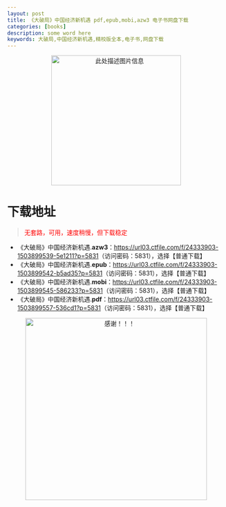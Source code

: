 ```yaml
---
layout: post
title: 《大破局》中国经济新机遇 pdf,epub,mobi,azw3 电子书网盘下载
categories: [books]
description: some word here
keywords: 大破局,中国经济新机遇,精校版全本,电子书,网盘下载
---
```


<div align="center"><img src="https://qweree.cn/wp-content/uploads/2025/05/da-po-ju-tuya.png" alt="此处描述图片信息" width="300px" height="auto"></div>

# 下载地址

> <p style="color:red" >无套路，可用，速度稍慢，但下载稳定</p>

- 《大破局》中国经济新机遇.**azw3**：<https://url03.ctfile.com/f/24333903-1503899539-5e1211?p=5831>（访问密码：5831），选择【普通下载】
- 《大破局》中国经济新机遇.**epub**：<https://url03.ctfile.com/f/24333903-1503899542-b5ad35?p=5831>（访问密码：5831），选择【普通下载】
- 《大破局》中国经济新机遇.**mobi**：<https://url03.ctfile.com/f/24333903-1503899545-586233?p=5831>（访问密码：5831），选择【普通下载】
- 《大破局》中国经济新机遇.**pdf**：<https://url03.ctfile.com/f/24333903-1503899557-536cd1?p=5831>（访问密码：5831），选择【普通下载】

<div align="center"><img src="https://pic.imgdb.cn/item/6707df6bd29ded1a8ce37031.gif" alt="感谢！！！" width="420px" height="auto"/></div>
